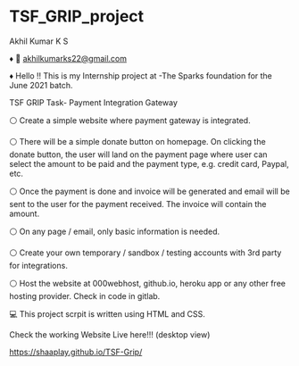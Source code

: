 # TSF_GRIP_project
Akhil Kumar K S 

♦ 📧 akhilkumarks22@gmail.com

♦  Hello !! This is my Internship project at
-The Sparks foundation for the June 2021 batch.

  TSF GRIP Task- Payment Integration Gateway

⚪ Create a simple website where payment gateway is integrated.

⚪ There will be a simple donate button on homepage. On clicking the donate button, the user will land on the payment page where user can select the amount to be paid and the payment type, e.g. credit card, Paypal, etc.

⚪ Once the payment is done and invoice will be generated and email will be sent to the user for the payment received. The invoice will contain the amount.

⚪ On any page / email, only basic information is needed.

⚪ Create your own temporary / sandbox / testing accounts with 3rd party for integrations.

⚪ Host the website at 000webhost, github.io, heroku app or any other free hosting provider. Check in code in gitlab.

💻 This project scrpit is written using HTML and  CSS.


Check the working Website Live here!!! (desktop view)

https://shaaplay.github.io/TSF-Grip/
